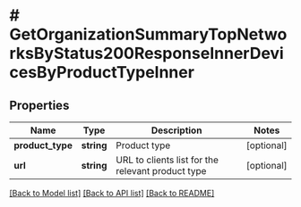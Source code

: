 # # GetOrganizationSummaryTopNetworksByStatus200ResponseInnerDevicesByProductTypeInner

## Properties

Name | Type | Description | Notes
------------ | ------------- | ------------- | -------------
**product_type** | **string** | Product type | [optional]
**url** | **string** | URL to clients list for the relevant product type | [optional]

[[Back to Model list]](../../README.md#models) [[Back to API list]](../../README.md#endpoints) [[Back to README]](../../README.md)
